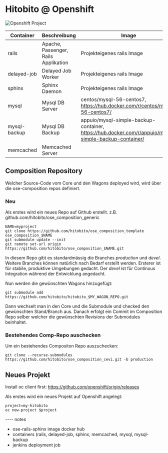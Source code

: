 # Hitobito @ Openshift

![Openshift Project](diagrams/ose3-rails.png)

| Container | Beschreibung | Image |
| --- | --- | --- |
| rails | Apache, Passenger, Rails Applikation | Projekteigenes rails Image |
| delayed-job | Delayed Job Worker | Projekteigenes rails Image |
| sphinx | Sphinx Daemon | Projekteigenes rails Image |
| mysql | Mysql DB Server | centos/mysql-56-centos7, https://hub.docker.com/r/centos/mysql-56-centos7/ |
| mysql-backup | Mysql DB Backup | appuio/mysql-simple-backup-container, https://hub.docker.com/r/appuio/mysql-simple-backup-container/ |
| memcached | Memcached Server|  |


## Composition Repository

Welcher Source-Code vom Core und den Wagons deployed wird, wird über die ose-composition repos definiert.

### Neu

Als erstes wird ein neues Repo auf Github erstellt. z.B. github.com/hitobito/ose_composition_generic

    NAME=myproject
    git clone https://github.com/hitobito/ose_composition_template ose_composition_$NAME
    git submodule update --init
    git remote set-url origin https://github.com/hitobito/ose_composition_$NAME.git

In diesem Repo gibt es standardmässig die Branches *production* und *devel*. Weitere Branches können natürlich nach Bedarf erstellt werden. Ersterer ist für stabile, produktive Umgebungen gedacht. Der *devel* ist für Continous Integration während der Entwicklung angedacht.

Nun werden die gewünschten Wagons hinzugefügt:

    git submodule add https://github.com/hitobito/hitobito_$MY_WAGON_REPO.git

Dann wechselt man in den Core und die Submodule und checked den gewünschten Stand/Branch aus. Danach erfolgt ein Commit im Composition Repo selber welcher die gewünschten Revisions der Submodules beinhaltet.

### Bestehendes Comp-Repo auschecken

Um ein bestehendes Compositon Repo auszuchecken:

    git clone --recurse-submodules https://github.com/hitobito/ose_composition_cevi.git -b production

## Neues Projekt

Install oc client first: https://github.com/openshift/origin/releases

Als erstes wird ein neues Projekt auf Openshift angelegt:

    project=my-hitobito
    oc new-project $project




---- notes

* ose-rails-sphinx image docker hub
* containers (rails, delayed-job, sphinx, memcached, mysql, mysql-backup
* jenkins deployment job

